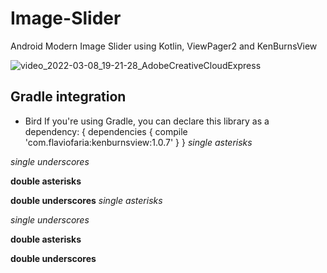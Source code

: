 # Image-Slider

Android Modern Image Slider using Kotlin, ViewPager2 and KenBurnsView

![video_2022-03-08_19-21-28_AdobeCreativeCloudExpress](https://user-images.githubusercontent.com/72391361/157256837-cd32c12c-1c0f-46e9-b412-c5471e3990c9.gif)
## Gradle integration

*   Bird If you're using Gradle, you can declare this library as a dependency:
{ dependencies {
    compile 'com.flaviofaria:kenburnsview:1.0.7'
} }
<em>single asterisks</em>

<em>single underscores</em>

<strong>double asterisks</strong>

<strong>double underscores</strong>
*single asterisks*

_single underscores_

**double asterisks**

__double underscores__
